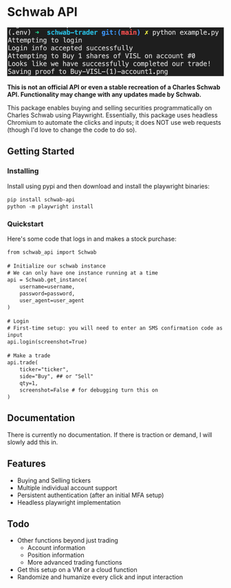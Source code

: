 # Schwab API

![Screenshot](screenshot.png)

**This is not an official API or even a stable recreation of a Charles Schwab API. Functionality may change with any updates made by Schwab.**

This package enables buying and selling securities programmatically on Charles Schwab using Playwright. Essentially, this package uses headless Chromium to automate the clicks and inputs; it does NOT use web requests (though I'd love to change the code to do so).

## Getting Started

### Installing

Install using pypi and then download and install the playwright binaries:

```
pip install schwab-api
python -m playwright install
```

### Quickstart

Here's some code that logs in and makes a stock purchase:
```
from schwab_api import Schwab

# Initialize our schwab instance
# We can only have one instance running at a time
api = Schwab.get_instance(
    username=username,
    password=password,
    user_agent=user_agent
)

# Login
# First-time setup: you will need to enter an SMS confirmation code as input
api.login(screenshot=True)

# Make a trade
api.trade(
    ticker="ticker", 
    side="Buy", ## or "Sell"
    qty=1,
    screenshot=False # for debugging turn this on
)
```

## Documentation

There is currently no documentation. If there is traction or demand, I will slowly add this in.

## Features

* Buying and Selling tickers
* Multiple individual account support
* Persistent authentication (after an initial MFA setup)
* Headless playwright implementation

## Todo

* Other functions beyond just trading
  * Account information
  * Position information
  * More advanced trading functions
* Get this setup on a VM or a cloud function
* Randomize and humanize every click and input interaction

